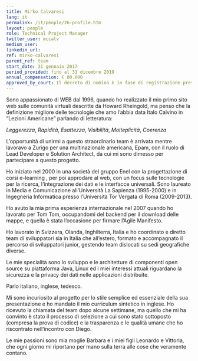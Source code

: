 ```yaml
---
title: Mirko Calvaresi
lang: it
permalink: /it/people/26-profile.htm
layout: people
role: Technical Project Manager
twitter_user: mccalv
medium_user:
linkedin_url:
ref: mirko-calvaresi
parent_ref: team
start_date: 31 gennaio 2017
period_provided: fino al 31 dicembre 2019
annual_compensation: € 80.000
approved_by_court: Il decreto di nomina è in fase di registrazione presso la Corte dei Conti
---
```


Sono appassionato di WEB dal 1996, quando ho realizzato il mio primo sito web sulle comunità virtuali descritte da Howard Rheingold, ma penso che la definizione migliore delle tecnologie che amo l’abbia data Italo Calvino in “Lezioni Americane” parlando di letteratura:

*Leggerezza*, *Rapidità*, *Esattezza*, *Visibilità*, *Molteplicità*, *Coerenza*

L’opportunità di unirmi a questo straordinario team è arrivata mentre lavoravo a Zurigo per una multinazionale americana, Epam, con il ruolo di Lead Developer e Solution Architect, da cui mi sono dimesso per partecipare a questo progetto.

Ho iniziato nel 2000 in una società del gruppo Enel con la progettazione di corsi e-learning , per poi approdare al web, con un focus sulle tecnologie per la ricerca, l’integrazione dei dati e le interfacce universali. Sono laureato in Media e Comunicazione all’Università La Sapienza (1995-2000) e in Ingegneria Informatica presso l’Università Tor Vergata di Roma (2009-2013).

Ho avuto la mia prima esperienza internazionale nel 2007 quando ho lavorato per Tom Tom, occupandomi del backend per il download delle mappe, e quella è stata l’occasione per firmare l’Agile Manifesto.

Ho lavorato in Svizzera, Olanda, Inghilterra, Italia e ho coordinato e diretto team di sviluppatori sia in Italia che all’estero, formato e accompagnato il percorso di sviluppatori junior,  gestendo team dislocati su sedi geografiche diverse.

Le mie specialità sono lo sviluppo e le architetture di componenti open source su piattaforma Java, Linux ed i miei interessi attuali riguardano la sicurezza e la privacy dei dati nelle applicazioni distribuite.

Parlo  italiano, inglese, tedesco.

Mi sono incuriosito al progetto per lo stile semplice ed essenziale della sua presentazione e ho mandato il mio curriculum sintetico in inglese. Ho ricevuto la chiamata del team dopo alcune settimane, ma quello che mi ha convinto è stato il processo di selezione a  cui sono stato sottoposto (compresa la prova di codice) e la trasparenza e le qualità umane che ho riscontrato nell’incontro con Diego.

Le mie passioni sono mia moglie Barbara e i miei figli Leonardo e Vittoria, che ogni giorno mi riportano per mano sulla terra alle cose che veramente contano.

